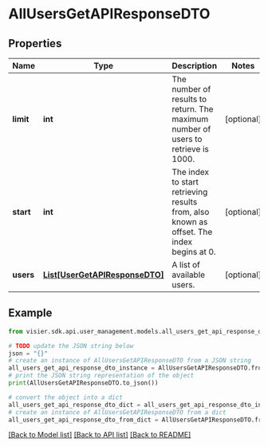 # AllUsersGetAPIResponseDTO


## Properties

Name | Type | Description | Notes
------------ | ------------- | ------------- | -------------
**limit** | **int** | The number of results to return. The maximum number of users to retrieve is 1000. | [optional] 
**start** | **int** | The index to start retrieving results from, also known as offset. The index begins at 0. | [optional] 
**users** | [**List[UserGetAPIResponseDTO]**](UserGetAPIResponseDTO.md) | A list of available users. | [optional] 

## Example

```python
from visier.sdk.api.user_management.models.all_users_get_api_response_dto import AllUsersGetAPIResponseDTO

# TODO update the JSON string below
json = "{}"
# create an instance of AllUsersGetAPIResponseDTO from a JSON string
all_users_get_api_response_dto_instance = AllUsersGetAPIResponseDTO.from_json(json)
# print the JSON string representation of the object
print(AllUsersGetAPIResponseDTO.to_json())

# convert the object into a dict
all_users_get_api_response_dto_dict = all_users_get_api_response_dto_instance.to_dict()
# create an instance of AllUsersGetAPIResponseDTO from a dict
all_users_get_api_response_dto_from_dict = AllUsersGetAPIResponseDTO.from_dict(all_users_get_api_response_dto_dict)
```
[[Back to Model list]](../README.md#documentation-for-models) [[Back to API list]](../README.md#documentation-for-api-endpoints) [[Back to README]](../README.md)


